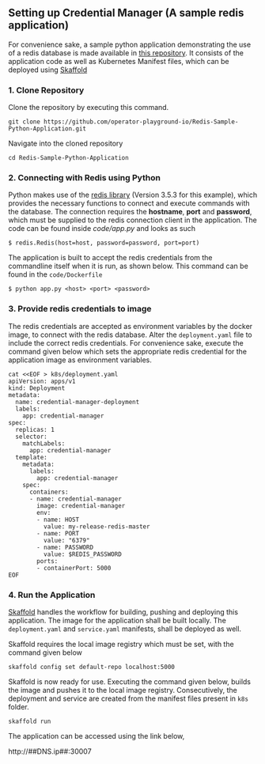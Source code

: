 
## Setting up Credential Manager (A sample redis application)

<p>For convenience sake, a sample python application demonstrating the use of a redis database is made available in <a href="https://github.com/operator-playground-io/Redis-Sample-Python-Application.git">this repository</a>. It consists of the application code as well as Kubernetes Manifest files, which can be deployed using <a href="https://skaffold.dev/">Skaffold</a></p>

### 1. Clone Repository

Clone the repository by executing this command.

```execute
git clone https://github.com/operator-playground-io/Redis-Sample-Python-Application.git
```

Navigate into the cloned repository

```execute
cd Redis-Sample-Python-Application
```

### 2. Connecting with Redis using Python
<p>Python makes use of the <a href="https://pypi.org/project/redis/">redis library</a> (Version 3.5.3 for this example), which provides the necessary functions to connect and execute commands with the database. The connection requires the <b>hostname</b>, <b>port</b> and <b>password</b>, which must be supplied to the redis connection client in the application. The code can be found inside <i>code/app.py</i> and looks as such</p>

```copycommand
$ redis.Redis(host=host, password=password, port=port)
```

The application is built to accept the redis credentials from the commandline itself when it is run, as shown below. This command can be found in the `code/Dockerfile`

```copycommand
$ python app.py <host> <port> <password>
```

### 3. Provide redis credentials to image
The redis credentials are accepted as environment variables by the docker image, to connect with the redis database. Alter the `deployment.yaml` file to include the correct redis credentials. For convenience sake, execute the command given below which sets the appropriate redis credential for the application image as environment variables.

```execute
cat <<EOF > k8s/deployment.yaml
apiVersion: apps/v1
kind: Deployment
metadata:
  name: credential-manager-deployment
  labels:
    app: credential-manager
spec:
  replicas: 1
  selector:
    matchLabels:
      app: credential-manager
  template:
    metadata:
      labels:
        app: credential-manager
    spec:
      containers:
      - name: credential-manager
        image: credential-manager
        env:
        - name: HOST
          value: my-release-redis-master
        - name: PORT
          value: "6379"
        - name: PASSWORD
          value: $REDIS_PASSWORD
        ports:
        - containerPort: 5000
EOF
```

### 4. Run the Application

<a href="https://skaffold.dev/">Skaffold</a> handles the workflow for building, pushing and deploying this application. The image for the application shall be built locally. The `deployment.yaml` and `service.yaml` manifests, shall be deployed as well.

Skaffold requires the local image registry which must be set, with the command given below

```execute
skaffold config set default-repo localhost:5000
```

Skaffold is now ready for use. Executing the command given below, builds the image and pushes it to the local image registry. Consecutively, the deployment and service are created from the manifest files present in `k8s` folder. 

```execute
skaffold run
```

The application can be accessed using the link below, 

http://##DNS.ip##:30007
